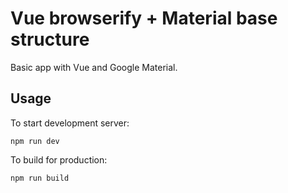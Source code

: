 # Vue browserify + Material base structure
Basic app with Vue and Google Material. 

## Usage
To start development server:

```
npm run dev
```

To build for production: 
```
npm run build
```
